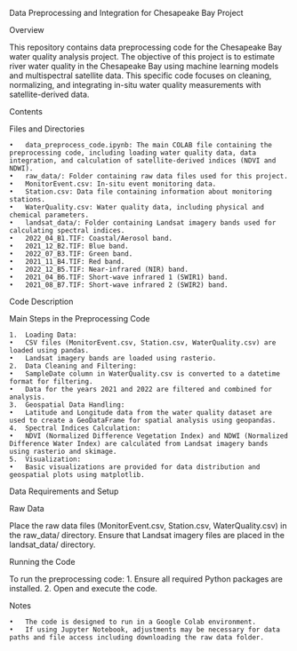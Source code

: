 Data Preprocessing and Integration for Chesapeake Bay Project

Overview

This repository contains data preprocessing code for the Chesapeake Bay water quality analysis project. The objective of this project is to estimate river water quality in the Chesapeake Bay using machine learning models and multispectral satellite data. This specific code focuses on cleaning, normalizing, and integrating in-situ water quality measurements with satellite-derived data.

Contents

Files and Directories

	•	data_preprocess_code.ipynb: The main COLAB file containing the preprocessing code, including loading water quality data, data integration, and calculation of satellite-derived indices (NDVI and NDWI).
	•	raw_data/: Folder containing raw data files used for this project.
	•	MonitorEvent.csv: In-situ event monitoring data.
	•	Station.csv: Data file containing information about monitoring stations.
	•	WaterQuality.csv: Water quality data, including physical and chemical parameters.
	•	landsat_data/: Folder containing Landsat imagery bands used for calculating spectral indices.
	•	2022_04_B1.TIF: Coastal/Aerosol band.
	•	2021_12_B2.TIF: Blue band.
	•	2022_07_B3.TIF: Green band.
	•	2021_11_B4.TIF: Red band.
	•	2022_12_B5.TIF: Near-infrared (NIR) band.
	•	2021_04_B6.TIF: Short-wave infrared 1 (SWIR1) band.
	•	2021_08_B7.TIF: Short-wave infrared 2 (SWIR2) band.

Code Description

Main Steps in the Preprocessing Code

	1.	Loading Data:
	•	CSV files (MonitorEvent.csv, Station.csv, WaterQuality.csv) are loaded using pandas.
	•	Landsat imagery bands are loaded using rasterio.
	2.	Data Cleaning and Filtering:
	•	SampleDate column in WaterQuality.csv is converted to a datetime format for filtering.
	•	Data for the years 2021 and 2022 are filtered and combined for analysis.
	3.	Geospatial Data Handling:
	•	Latitude and Longitude data from the water quality dataset are used to create a GeoDataFrame for spatial analysis using geopandas.
	4.	Spectral Indices Calculation:
	•	NDVI (Normalized Difference Vegetation Index) and NDWI (Normalized Difference Water Index) are calculated from Landsat imagery bands using rasterio and skimage.
	5.	Visualization:
	•	Basic visualizations are provided for data distribution and geospatial plots using matplotlib.

Data Requirements and Setup

Raw Data

Place the raw data files (MonitorEvent.csv, Station.csv, WaterQuality.csv) in the raw_data/ directory. Ensure that Landsat imagery files are placed in the landsat_data/ directory.

Running the Code

To run the preprocessing code:
	1.	Ensure all required Python packages are installed.
  2.	Open and execute the code.

Notes

	•	The code is designed to run in a Google Colab environment.
	•	If using Jupyter Notebook, adjustments may be necessary for data paths and file access including downloading the raw data folder.
